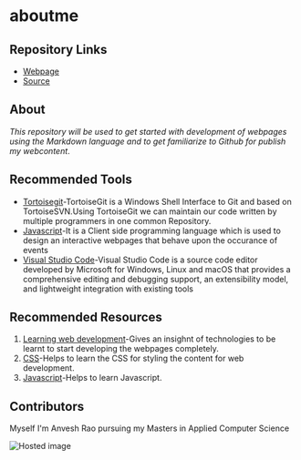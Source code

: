 # aboutme

## Repository Links
- [Webpage](https://github.com/anveshrokanlawar/aboutme/blob/master/README.md)
- [Source](https://anveshrokanlawar.github.io/aboutme/)
## About
*This repository will be used to get started with development of webpages using the Markdown language and to get familiarize to Github for publish my webcontent*.
## Recommended Tools
- [Tortoisegit](https://tortoisegit.org/)-TortoiseGit is a Windows Shell Interface to Git and based on TortoiseSVN.Using TortoiseGit we can maintain our code written by multiple programmers in one common Repository.
- [Javascript](https://www.javascript.com/)-It is a Client side programming language which is used to design an interactive webpages that behave upon the occurance of events
- [Visual Studio Code](https://code.visualstudio.com/)-Visual Studio Code is a source code editor developed by Microsoft for Windows, Linux and macOS that provides a comprehensive editing and debugging support, an extensibility model, and lightweight integration with existing tools
##  Recommended Resources
1. [Learning web development](https://github.com/bmorelli25/Become-A-Full-Stack-Web-Developer)-Gives an insighnt of technologies to be learnt to start developing the webpages completely.
2. [CSS](https://www.csstutorial.net/)-Helps to learn the CSS for styling the content for web development.
3. [Javascript](https://developer.mozilla.org/en-US/docs/Web/JavaScript)-Helps to learn Javascript.
## Contributors
Myself I'm Anvesh Rao pursuing my Masters in Applied Computer Science

![Hosted image](https://thenypost.files.wordpress.com/2018/10/shutterstock_664621408.jpg?quality=90&strip=all&w=618&h=410&crop=1 "Football")
